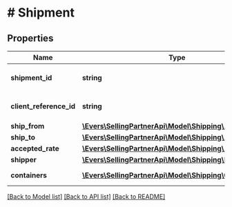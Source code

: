# # Shipment

## Properties

Name | Type | Description | Notes
------------ | ------------- | ------------- | -------------
**shipment_id** | **string** | The unique shipment identifier. |
**client_reference_id** | **string** | Client reference id. |
**ship_from** | [**\Evers\SellingPartnerApi\Model\Shipping\Address**](Address.md) |  |
**ship_to** | [**\Evers\SellingPartnerApi\Model\Shipping\Address**](Address.md) |  |
**accepted_rate** | [**\Evers\SellingPartnerApi\Model\Shipping\AcceptedRate**](AcceptedRate.md) |  | [optional]
**shipper** | [**\Evers\SellingPartnerApi\Model\Shipping\Party**](Party.md) |  | [optional]
**containers** | [**\Evers\SellingPartnerApi\Model\Shipping\Container[]**](Container.md) | A list of container. |

[[Back to Model list]](../../README.md#models) [[Back to API list]](../../README.md#endpoints) [[Back to README]](../../README.md)
